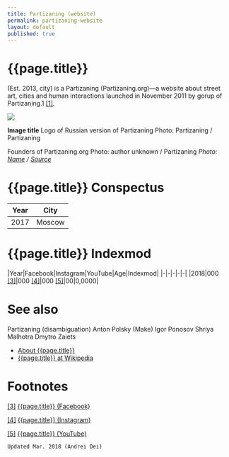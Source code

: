 ```yaml
---
title: Partizaning (website)
permalink: partizaning-website
layout: default
published: true
---
```


# {{page.title}}

(Est. 2013, city) is a Partizaning (Partizaning.org)—a website about street art, cities and human interactions launched in November 2011 by gorup of Partizaning.1 <span id="a1">[\[1\]](#f1)</span>.

![](/encyclopedia/images/image-name.jpg)

**Image title**
Logo of Russian version of Partizaning
Photo: Partizaning / Partizaning

Founders of Partizaning.org
Photo: author unknown / Partizaning
*Photo: [Name](index) / [Source](index)*

# {{page.title}} Conspectus

|Year|City|
|-|-|
|2017|Moscow|

# {{page.title}} Indexmod

|Year|Facebook|Instagram|YouTube|Age|Indexmod|
|-|-|-|-|-|
|2018|000 <span id="a3">[\[3\]](#f3)</span>|000 <span id="a4">[\[4\]](#f4)</span>|000 <span id="a5">[\[5\]](#f5)</span>|00|0,0000|


# See also

Partizaning (disambiguation)
Anton Polsky (Make)
Igor Ponosov
Shriya Malhotra
Dmytro Zaiets
+ [About {{page.title}}](index)
+ [{{page.title}} at Wikipedia](index)

# Footnotes

[[3]](#a3) <span id="f3"></span> [{{page.title}} (Facebook)](index)

[[4]](#a4) <span id="f4"></span> [{{page.title}} (Instagram)](index)

[[5]](#a5) <span id="f5"></span> [{{page.title}} (YouTube)](index)

`Updated Mar. 2018 (Andrei Dei)`
